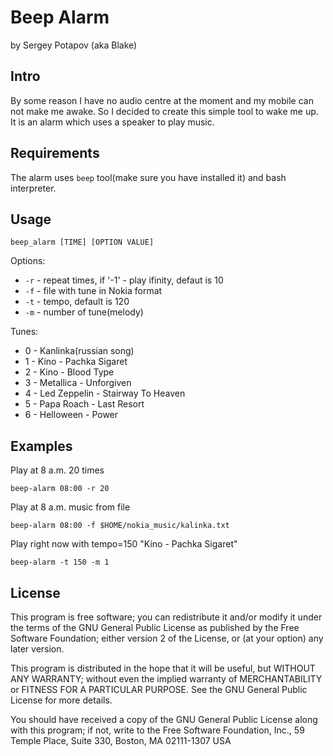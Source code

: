 # Beep Alarm
by Sergey Potapov (aka Blake)

## Intro 

By some reason I have no audio centre at the moment and my mobile can not make me awake.
So I decided to create this simple tool to wake me up. It is an alarm which uses a speaker to play music.

## Requirements

The alarm uses `beep` tool(make sure you have installed it) and bash interpreter.


## Usage

`beep_alarm [TIME] [OPTION VALUE]`

Options:

* `-r` - repeat times, if '-1' - play ifinity, defaut is 10
* `-f` - file with tune in Nokia format
* `-t` - tempo, default is 120
* `-m` - number of tune(melody)

Tunes:

* 0 - Kanlinka(russian song)
* 1 - Kino - Pachka Sigaret 
* 2 - Kino - Blood Type
* 3 - Metallica - Unforgiven
* 4 - Led Zeppelin - Stairway To Heaven
* 5 - Papa Roach - Last Resort
* 6 - Helloween - Power


## Examples

Play at 8 a.m. 20 times

    beep-alarm 08:00 -r 20

Play at 8 a.m. music from file

    beep-alarm 08:00 -f $HOME/nokia_music/kalinka.txt

Play right now with tempo=150 "Kino - Pachka Sigaret"

    beep-alarm -t 150 -m 1


## License

This program is free software; you can redistribute it and/or
modify it under the terms of the GNU General Public License as
published by the Free Software Foundation; either version 2 of
the License, or (at your option) any later version.

This program is distributed in the hope that it will be useful,
but WITHOUT ANY WARRANTY; without even the implied warranty of
MERCHANTABILITY or FITNESS FOR A PARTICULAR PURPOSE. See the GNU
General Public License for more details.

You should have received a copy of the GNU General Public License
along with this program; if not, write to the Free Software
Foundation, Inc., 59 Temple Place, Suite 330, Boston,
MA 02111-1307 USA
